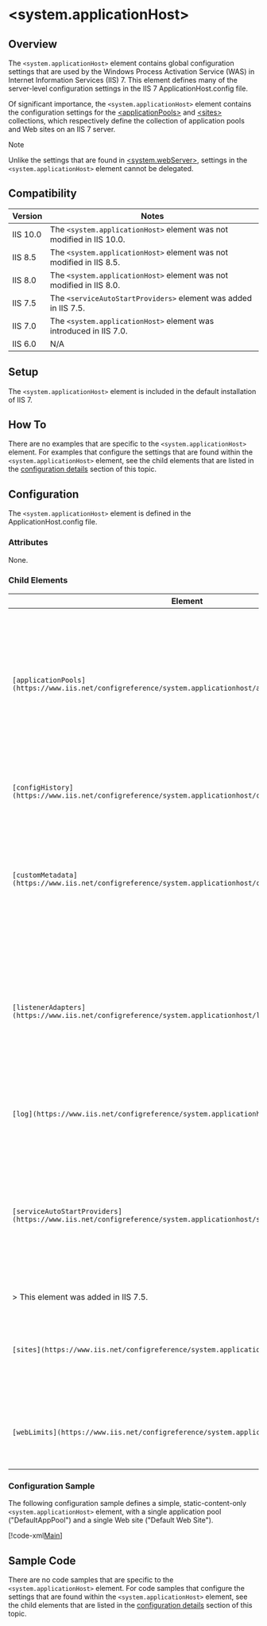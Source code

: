 <system.applicationHost>
====================
<a id="001"></a>
## Overview

The `<system.applicationHost>` element contains global configuration settings that are used by the Windows Process Activation Service (WAS) in Internet Information Services (IIS) 7. This element defines many of the server-level configuration settings in the IIS 7 ApplicationHost.config file.

Of significant importance, the `<system.applicationHost>` element contains the configuration settings for the [&lt;applicationPools&gt;](https://www.iis.net/configreference/system.applicationhost/applicationpools) and [&lt;sites&gt;](https://www.iis.net/configreference/system.applicationhost/sites) collections, which respectively define the collection of application pools and Web sites on an IIS 7 server.

> [!NOTE]
> Unlike the settings that are found in [&lt;system.webServer&gt;](https://www.iis.net/configreference/system.webserver), settings in the `<system.applicationHost>` element cannot be delegated.

<a id="002"></a>
## Compatibility

| Version | Notes |
| --- | --- |
| IIS 10.0 | The `<system.applicationHost>` element was not modified in IIS 10.0. |
| IIS 8.5 | The `<system.applicationHost>` element was not modified in IIS 8.5. |
| IIS 8.0 | The `<system.applicationHost>` element was not modified in IIS 8.0. |
| IIS 7.5 | The `<serviceAutoStartProviders>` element was added in IIS 7.5. |
| IIS 7.0 | The `<system.applicationHost>` element was introduced in IIS 7.0. |
| IIS 6.0 | N/A |

<a id="003"></a>
## Setup

The `<system.applicationHost>` element is included in the default installation of IIS 7.

<a id="004"></a>
## How To

There are no examples that are specific to the `<system.applicationHost>` element. For examples that configure the settings that are found within the `<system.applicationHost>` element, see the child elements that are listed in the [configuration details](#005) section of this topic.

<a id="005"></a>
## Configuration

The `<system.applicationHost>` element is defined in the ApplicationHost.config file.

### Attributes

None.

### Child Elements

| Element | Description |
| --- | --- |
| `[applicationPools](https://www.iis.net/configreference/system.applicationhost/applicationpools)` | Optional element. Contains default configuration settings for all application pools on the server and defines configuration settings for specific application pools. |
| `[configHistory](https://www.iis.net/configreference/system.applicationhost/confighistory)` | Optional element. Specifies the configuration history settings for a server. |
| `[customMetadata](https://www.iis.net/configreference/system.applicationhost/custommetadata)` | Optional element. Contains settings that are used internally by the Admin Base Object (ABO) mapper component of IIS 7. |
| `[listenerAdapters](https://www.iis.net/configreference/system.applicationhost/listeneradapters)` | Optional element. Specifies configuration settings for listener adapters, which are components that establish communication between non-HTTP protocol listeners and WAS. |
| `[log](https://www.iis.net/configreference/system.applicationhost/log)` | Optional element. Specifies the logging mode for a server. |
| `[serviceAutoStartProviders](https://www.iis.net/configreference/system.applicationhost/serviceautostartproviders)` | Optional element. Specifies a collection of managed assemblies that will be loaded when the `AlwaysRunning` is specifed for an applocation pool's startMode. > [!NOTE]
 > This element was added in IIS 7.5. |
| `[sites](https://www.iis.net/configreference/system.applicationhost/sites)` | Optional element. Defines all sites on the server, and all applications and virtual directories in those sites. |
| `[webLimits](https://www.iis.net/configreference/system.applicationhost/weblimits)` | Optional element. Configures TCP/IP connection and bandwidth limits. |

### Configuration Sample

The following configuration sample defines a simple, static-content-only `<system.applicationHost>` element, with a single application pool ("DefaultAppPool") and a single Web site ("Default Web Site").

[!code-xml[Main](index/samples/sample1.xml)]

<a id="006"></a>
## Sample Code

There are no code samples that are specific to the `<system.applicationHost>` element. For code samples that configure the settings that are found within the `<system.applicationHost>` element, see the child elements that are listed in the [configuration details](#005) section of this topic.